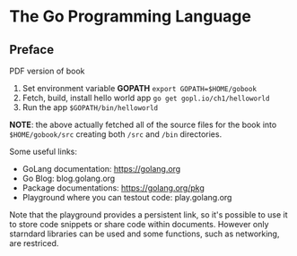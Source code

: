 # The Go Programming Language

## Preface

PDF version of book

1. Set environment variable **GOPATH** 
    ```export GOPATH=$HOME/gobook```
2. Fetch, build, install hello world app
    ```go get gopl.io/ch1/helloworld```
3. Run the app
    ```$GOPATH/bin/helloworld```


**NOTE**: the above actually fetched all of the source files for the book into ```$HOME/gobook/src``` creating both ```/src``` and ```/bin``` directories.


Some useful links:
- GoLang documentation: https://golang.org
- Go Blog: blog.golang.org
- Package documentations: https://golang.org/pkg
- Playground where you can testout code: play.golang.org

Note that the playground provides a persistent link, so it's possible to use it to store code snippets or share code within documents. However only starndard libraries can be used and some functions, such as networking, are restriced.


